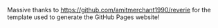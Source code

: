 Massive thanks to https://github.com/amitmerchant1990/reverie for the template used to generate the GitHub Pages website!
